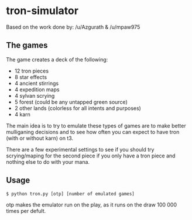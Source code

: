 # tron-simulator
Based on the work done by: /u/Azgurath & /u/mpaw975

## The games
The game creates a deck of the following:
* 12 tron pieces
* 8 star effects
* 4 ancient stirrings
* 4 expedition maps
* 4 sylvan scrying
* 5 forest (could be any untapped green source)
* 2 other lands (colorless for all intents and purposes)
* 4 karn

The main idea is to try to emulate these types of games are to make better mulliganing decisions and to see how often you can expect to have tron (with or without karn) on t3.

There are a few experimental settings to see if you should try scrying/maping for the second piece if you only have a tron piece and nothing else to do with your mana.

## Usage
```
$ python tron.py [otp] [number of emulated games]
```
otp makes the emulator run on the play, as it runs on the draw 100 000 times per defult.
